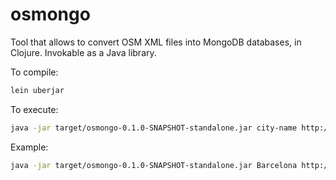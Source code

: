 osmongo
=======

Tool that allows to convert OSM XML files into MongoDB databases, in Clojure. Invokable as a Java library.

To compile:

```bash
lein uberjar
```

To execute:

```bash
java -jar target/osmongo-0.1.0-SNAPSHOT-standalone.jar city-name http://username:password@mongoserver:port/database
```

Example:

```bash
java -jar target/osmongo-0.1.0-SNAPSHOT-standalone.jar Barcelona http://localhost/osm-barcelona
```

